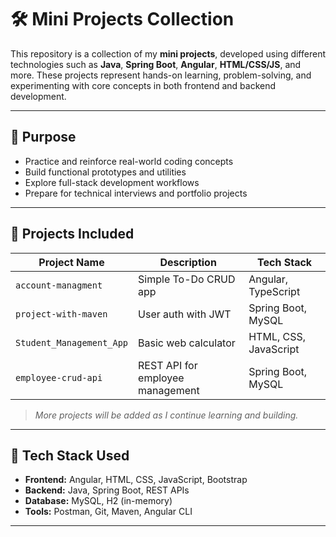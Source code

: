 # 🛠️ Mini Projects Collection

This repository is a collection of my **mini projects**, developed using different technologies such as **Java**, **Spring Boot**, **Angular**, **HTML/CSS/JS**, and more. These projects represent hands-on learning, problem-solving, and experimenting with core concepts in both frontend and backend development.

---

## 🎯 Purpose

- Practice and reinforce real-world coding concepts
- Build functional prototypes and utilities
- Explore full-stack development workflows
- Prepare for technical interviews and portfolio projects

---

## 🚀 Projects Included

| Project Name                  | Description                                              | Tech Stack                  |
|------------------------------|----------------------------------------------------------|-----------------------------|
| `account-managment`                   | Simple To-Do CRUD app                            | Angular, TypeScript         |
| `project-with-maven`         | User auth with JWT                                        | Spring Boot, MySQL          |
| `Student_Management_App`     | Basic web calculator                                      | HTML, CSS, JavaScript       |
| `employee-crud-api`          | REST API for employee management                          | Spring Boot, MySQL          |


> *More projects will be added as I continue learning and building.*

---

## 🧰 Tech Stack Used

- **Frontend:** Angular, HTML, CSS, JavaScript, Bootstrap
- **Backend:** Java, Spring Boot, REST APIs
- **Database:** MySQL, H2 (in-memory)
- **Tools:** Postman, Git, Maven, Angular CLI

---
